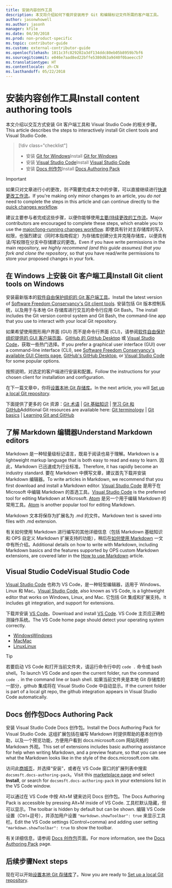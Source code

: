 ```yaml
---
title: 安装内容创作工具
description: 本文将介绍如何下载并安装用于 Git 和编辑标记文件所需的客户端工具。
author: jasonwhowell
ms.author: jasonh
manager: kfile
ms.date: 04/30/2018
ms.prod: non-product-specific
ms.topic: contributor-guide
ms.custom: external-contributor-guide
ms.openlocfilehash: 1011c3fc829202a3df134ddc80eb05b8959b7bf6
ms.sourcegitcommit: e046e7aad8ed22bffe5380d63a9d40f0baeecc57
ms.translationtype: HT
ms.contentlocale: zh-CN
ms.lasthandoff: 05/22/2018
---
```

# <a name="install-content-authoring-tools"></a><span data-ttu-id="4db9c-103">安装内容创作工具</span><span class="sxs-lookup"><span data-stu-id="4db9c-103">Install content authoring tools</span></span>

<span data-ttu-id="4db9c-104">本文介绍以交互方式安装 Git 客户端工具和 Visual Studio Code 的相关步骤。</span><span class="sxs-lookup"><span data-stu-id="4db9c-104">This article describes the steps to interactively install Git client tools and Visual Studio Code.</span></span>
> [!div class="checklist"]
> * <span data-ttu-id="4db9c-105">安装 [Git for Windows](https://git-scm.com/download/win)</span><span class="sxs-lookup"><span data-stu-id="4db9c-105">Install [Git for Windows](https://git-scm.com/download/win)</span></span>
> * <span data-ttu-id="4db9c-106">安装 [Visual Studio Code](https://code.visualstudio.com/)</span><span class="sxs-lookup"><span data-stu-id="4db9c-106">Install [Visual Studio Code](https://code.visualstudio.com/)</span></span>
> * <span data-ttu-id="4db9c-107">安装 [Docs 创作包](https://marketplace.visualstudio.com/items?itemName=docsmsft.docs-authoring-pack)</span><span class="sxs-lookup"><span data-stu-id="4db9c-107">Install [Docs Authoring Pack](https://marketplace.visualstudio.com/items?itemName=docsmsft.docs-authoring-pack)</span></span>

>[!IMPORTANT]
> <span data-ttu-id="4db9c-108">如果只对文章进行小的更改，则*不*需要完成本文中的步骤，可以直接继续进行[快速更改工作流](index.md#quick-edits-to-existing-documents)。</span><span class="sxs-lookup"><span data-stu-id="4db9c-108">If you're making only minor changes to an article, you *do not* need to complete the steps in this article and can continue directly to the [quick changes workflow](index.md#quick-edits-to-existing-documents).</span></span>
>
> <span data-ttu-id="4db9c-109">建议主要参与者完成这些步骤，以便你能够使用[主要/持续更改的工作流](how-to-write-workflows-major.md)。</span><span class="sxs-lookup"><span data-stu-id="4db9c-109">Major contributors are encouraged to complete these steps, which enable you to use the [major/long-running changes workflow](how-to-write-workflows-major.md).</span></span> <span data-ttu-id="4db9c-110">即使具有针对主存储库的写入权限，也强烈建议（同时本指南假定）为存储库创建分支并克隆存储库，以便具有读/写权限在分支中存储建议的更改。</span><span class="sxs-lookup"><span data-stu-id="4db9c-110">Even if you have write permissions in the main repository, *we highly recommend (and this guide assumes) that you fork and clone the repository*, so that you have read/write permissions to store your proposed changes in your fork.</span></span>

## <a name="install-git-client-tools-on-windows"></a><span data-ttu-id="4db9c-111">在 Windows 上安装 Git 客户端工具</span><span class="sxs-lookup"><span data-stu-id="4db9c-111">Install Git client tools on Windows</span></span>

 <span data-ttu-id="4db9c-112">安装最新版本的[软件自由保护组织的 Git 客户端工具](https://git-scm.com/download/)。</span><span class="sxs-lookup"><span data-stu-id="4db9c-112">Install the latest version of [Software Freedom Conservancy's Git client tools](https://git-scm.com/download/).</span></span> <span data-ttu-id="4db9c-113">安装包括 Git 版本控制系统，以及用于与本地 Git 存储库进行交互的命令行应用 Git Bash。</span><span class="sxs-lookup"><span data-stu-id="4db9c-113">The install includes the Git version control system and Git Bash, the command-line app that you use to interact with your local Git repository.</span></span>

<span data-ttu-id="4db9c-114">如果希望使用图形用户界面 (GUI) 而不是命令行界面 (CLI)，请参阅[软件自由保护组织提供的 GUI 客户端页面](https://git-scm.com/downloads/guis)、[GitHub 的 GitHub Desktop](https://desktop.github.com/) 或 [Visual Studio Code](https://www.visualstudio.com/products/code-vs.aspx)，获取一些热门选择。</span><span class="sxs-lookup"><span data-stu-id="4db9c-114">If you prefer a graphical user interface (GUI) over a command-line interface (CLI), see [Software Freedom Conservancy's available GUI Clients page](https://git-scm.com/downloads/guis), [GitHub's GitHub Desktop](https://desktop.github.com/), or [Visual Studio Code](https://www.visualstudio.com/products/code-vs.aspx) for some popular options.</span></span>

<span data-ttu-id="4db9c-115">按照说明，对选定的客户端进行安装和配置。</span><span class="sxs-lookup"><span data-stu-id="4db9c-115">Follow the instructions for your chosen client for installation and configuration.</span></span>

<span data-ttu-id="4db9c-116">在下一篇文章中，你将[设置本地 Git 存储库](get-started-setup-local.md)。</span><span class="sxs-lookup"><span data-stu-id="4db9c-116">In the next article, you will [Set up a local Git repository](get-started-setup-local.md).</span></span>

   <span data-ttu-id="4db9c-117">下面提供了更多的 Git 资源：[Git 术语](https://help.github.com/articles/github-glossary) | [Git 基础知识](https://git-scm.com/book/en/v2/Getting-Started-Git-Basics) | [学习 Git 和 GitHub](https://help.github.com/articles/good-resources-for-learning-git-and-github/)</span><span class="sxs-lookup"><span data-stu-id="4db9c-117">Additional Git resources are available here: [Git terminology](https://help.github.com/articles/github-glossary) | [Git basics](https://git-scm.com/book/en/v2/Getting-Started-Git-Basics) | [Learning Git and GitHub](https://help.github.com/articles/good-resources-for-learning-git-and-github/)</span></span>

## <a name="understand-markdown-editors"></a><span data-ttu-id="4db9c-118">了解 Markdown 编辑器</span><span class="sxs-lookup"><span data-stu-id="4db9c-118">Understand Markdown editors</span></span>

<span data-ttu-id="4db9c-119">Markdown 是一种轻量级标记语言，既易于阅读也易于理解。</span><span class="sxs-lookup"><span data-stu-id="4db9c-119">Markdown is a lightweight markup language that is both easy to read and easy to learn.</span></span> <span data-ttu-id="4db9c-120">因此，Markdown 已迅速成为行业标准。</span><span class="sxs-lookup"><span data-stu-id="4db9c-120">Therefore, it has rapidly become an industry standard.</span></span> <span data-ttu-id="4db9c-121">要在 Markdown 中撰写文章，建议首先下载并安装 Markdown 编辑器。</span><span class="sxs-lookup"><span data-stu-id="4db9c-121">To write articles in Markdown, we recommend that you first download and install a Markdown editor.</span></span>  <span data-ttu-id="4db9c-122">[Visual Studio Code](https://code.visualstudio.com/) 是用于在 Microsoft 中编辑 Markdown 的首选工具。</span><span class="sxs-lookup"><span data-stu-id="4db9c-122">[Visual Studio Code](https://code.visualstudio.com/) is the preferred tool for editing Markdown at Microsoft.</span></span> <span data-ttu-id="4db9c-123">[Atom](https://atom.io) 是另一个用于编辑 Markdown 的常用工具。</span><span class="sxs-lookup"><span data-stu-id="4db9c-123">[Atom](https://atom.io) is another popular tool for editing Markdown.</span></span>

<span data-ttu-id="4db9c-124">Markdown 文本将保存为扩展名为 .md 的文件。</span><span class="sxs-lookup"><span data-stu-id="4db9c-124">Markdown text is saved into files with .md extension.</span></span>

<span data-ttu-id="4db9c-125">有关如何使用 Markdown 进行编写的其他详细信息（包括 Markdown 基础知识和 OPS 自定义 Markdown 扩展支持的功能），稍后在[如何使用 Markdown](how-to-write-use-markdown.md) 一文中有所介绍。</span><span class="sxs-lookup"><span data-stu-id="4db9c-125">Additional details on how to write with Markdown, including Markdown basics and the features supported by OPS custom Markdown extensions, are covered later in the [How to use Markdown](how-to-write-use-markdown.md) article.</span></span>

## <a name="visual-studio-code"></a><span data-ttu-id="4db9c-126">Visual Studio Code</span><span class="sxs-lookup"><span data-stu-id="4db9c-126">Visual Studio Code</span></span>

<span data-ttu-id="4db9c-127">[Visual Studio Code](https://code.visualstudio.com/) 也称为 VS Code，是一种轻型编辑器，适用于 Windows、Linux 和 Mac。</span><span class="sxs-lookup"><span data-stu-id="4db9c-127">[Visual Studio Code](https://code.visualstudio.com/), also known as VS Code, is a lightweight editor that works on Windows, Linux, and Mac.</span></span> <span data-ttu-id="4db9c-128">它包括 Git 集成和扩展支持。</span><span class="sxs-lookup"><span data-stu-id="4db9c-128">It includes git integration, and support for extensions.</span></span>

<span data-ttu-id="4db9c-129">下载并安装 [VS Code](https://code.visualstudio.com/)。</span><span class="sxs-lookup"><span data-stu-id="4db9c-129">Download and install [VS Code](https://code.visualstudio.com/).</span></span> <span data-ttu-id="4db9c-130">VS Code 主页应正确检测操作系统。</span><span class="sxs-lookup"><span data-stu-id="4db9c-130">The VS Code home page should detect your operating system correctly.</span></span>

- [<span data-ttu-id="4db9c-131">Windows</span><span class="sxs-lookup"><span data-stu-id="4db9c-131">Windows</span></span>](https://code.visualstudio.com/docs/setup/windows)
- [<span data-ttu-id="4db9c-132">Mac</span><span class="sxs-lookup"><span data-stu-id="4db9c-132">Mac</span></span>](https://code.visualstudio.com/docs/setup/mac)
- [<span data-ttu-id="4db9c-133">Linux</span><span class="sxs-lookup"><span data-stu-id="4db9c-133">Linux</span></span>](https://code.visualstudio.com/docs/setup/linux)

> [!TIP]
> <span data-ttu-id="4db9c-134">若要启动 VS Code 和打开当前文件夹，请运行命令行中的 `code .` 命令或 bash shell。</span><span class="sxs-lookup"><span data-stu-id="4db9c-134">To launch VS Code and open the current folder, run the command `code .` in the command line or bash shell.</span></span> <span data-ttu-id="4db9c-135">如果当前文件夹是本地 Git 存储库的一部分，github 集成将在 Visual Studio Code 中自动显示。</span><span class="sxs-lookup"><span data-stu-id="4db9c-135">If the current folder is part of a local git repo, the github integration appears in Visual Studio Code automatically.</span></span>

## <a name="docs-authoring-pack"></a><span data-ttu-id="4db9c-136">Docs 创作包</span><span class="sxs-lookup"><span data-stu-id="4db9c-136">Docs Authoring Pack</span></span>
<span data-ttu-id="4db9c-137">安装 Visual Studio Code Docs 创作包。</span><span class="sxs-lookup"><span data-stu-id="4db9c-137">Install the Docs Authoring Pack for Visual Studio Code.</span></span> <span data-ttu-id="4db9c-138">这组扩展包括在编写 Markdown 时提供帮助的基本创作协助，以及一个预览功能，方便用户看到 docs.microsoft.com 网站风格的 Markdown 外观。</span><span class="sxs-lookup"><span data-stu-id="4db9c-138">This set of extensions includes basic authoring assistance for help when writing Markdown, and a preview feature, so that you can see what the Markdown looks like in the style of the docs.microsoft.com site.</span></span>

   <span data-ttu-id="4db9c-139">访问此[商城页](https://marketplace.visualstudio.com/items?itemName=docsmsft.docs-authoring-pack)，并选择“安装”，或者在 VS Code 窗口的扩展列表中搜索 `docsmsft.docs-authoring-pack`。</span><span class="sxs-lookup"><span data-stu-id="4db9c-139">Visit this [marketplace page](https://marketplace.visualstudio.com/items?itemName=docsmsft.docs-authoring-pack) and select **Install**, or search for `docsmsft.docs-authoring-pack` in your extensions list in the VS Code window.</span></span> 

   <span data-ttu-id="4db9c-140">可以通过在 VS Code 中按 Alt+M 键来访问 Docs 创作包。</span><span class="sxs-lookup"><span data-stu-id="4db9c-140">The Docs Authoring Pack is accessible by pressing Alt+M inside of VS Code.</span></span> <span data-ttu-id="4db9c-141">工具栏默认隐藏，但可以显示。</span><span class="sxs-lookup"><span data-stu-id="4db9c-141">The toolbar is hidden by default but can be shown.</span></span> <span data-ttu-id="4db9c-142">编辑 VS Code 设置（Ctrl+逗号），并添加用户设置 `"markdown.showToolbar": true` 来显示工具栏。</span><span class="sxs-lookup"><span data-stu-id="4db9c-142">Edit the VS Code settings (Control+comma) and adding user setting `"markdown.showToolbar": true` to show the toolbar.</span></span>

   <span data-ttu-id="4db9c-143">有关详细信息，请参阅 [Docs 创作包](how-to-write-docs-auth-pack.md)页面。</span><span class="sxs-lookup"><span data-stu-id="4db9c-143">For more information, see the [Docs Authoring Pack](how-to-write-docs-auth-pack.md) page.</span></span>


## <a name="next-steps"></a><span data-ttu-id="4db9c-144">后续步骤</span><span class="sxs-lookup"><span data-stu-id="4db9c-144">Next steps</span></span>

<span data-ttu-id="4db9c-145">现在可以开始[设置本地 Git 存储库](get-started-setup-local.md)了。</span><span class="sxs-lookup"><span data-stu-id="4db9c-145">Now you are ready to [Set up a local Git repository](get-started-setup-local.md).</span></span>
